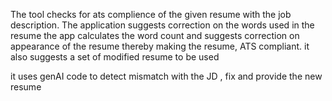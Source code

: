 
The tool checks for ats complience of the given resume with the job description. 
The application suggests correction on the words used in the resume
the app calculates the word count and suggests correction on appearance of the resume thereby making the resume, ATS compliant.
it also suggests a set of modified resume to be used 

it uses genAI code to detect mismatch with the JD , fix and provide the new resume
